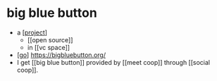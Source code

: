 # big blue button

- a [[project]]
  - [[open source]]
  - in [[vc space]]
- [[go]] https://bigbluebutton.org/
- I get [[big blue button]] provided by [[meet coop]] through [[social coop]].


[//begin]: # "Autogenerated link references for markdown compatibility"
[project]: project "Project"
[go]: go "Go"
[//end]: # "Autogenerated link references"